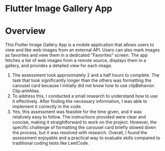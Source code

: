 # Flutter Image Gallery App
# Overview
This Flutter Image Gallery App is a mobile application that allows users to view and like web images from an external API. Users can also mark images as favorites and view them in a dedicated "Favorites" screen. The app fetches a list of web images from a remote source, displays them in a gallery, and provides a detailed view for each image.

1) The assessment took approximately 2 and a half hours to complete. The task that took significantly longer than the others was formatting the carousel card because I initially did not know how to use clipBehavior: Clip.antiAlias.
2) To address this, I conducted a small research to understand how to use it effectively. After finding the necessary information, I was able to implement it correctly in the code.
3) Yes, this assessment was feasible for the time given, and it was relatively easy to follow. The instructions provided were clear and concise, making it straightforward to work on the project. However, the specific challenge of formatting the carousel card briefly slowed down the process, but it was resolved with research. Overall, I found the assessment enjoyable and a practical way to evaluate skills compared to traditional coding tests like LeetCode.
